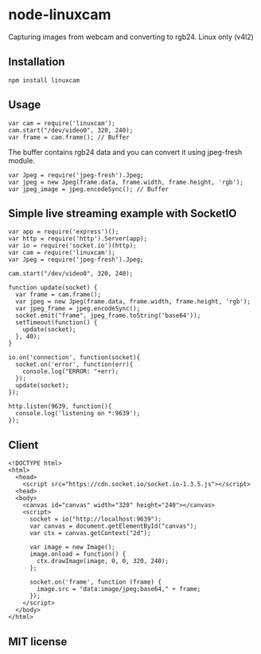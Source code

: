 # node-linuxcam
Capturing images from webcam and converting to rgb24. Linux only (v4l2)

## Installation
```
npm install linuxcam
```

## Usage

```
var cam = require('linuxcam');
cam.start("/dev/video0", 320, 240);
var frame = cam.frame(); // Buffer
```

The buffer contains rgb24 data and you can convert it using jpeg-fresh module.

```
var Jpeg = require('jpeg-fresh').Jpeg;
var jpeg = new Jpeg(frame.data, frame.width, frame.height, 'rgb');
var jpeg_image = jpeg.encodeSync(); // Buffer
```

## Simple live streaming example with SocketIO

```
var app = require('express')();
var http = require('http').Server(app);
var io = require('socket.io')(http);
var cam = require('linuxcam');
var Jpeg = require('jpeg-fresh').Jpeg;

cam.start("/dev/video0", 320, 240);

function update(socket) {
  var frame = cam.frame();
  var jpeg = new Jpeg(frame.data, frame.width, frame.height, 'rgb');
  var jpeg_frame = jpeg.encodeSync();
  socket.emit("frame", jpeg_frame.toString('base64'));
  setTimeout(function() {
    update(socket);
  }, 40);
}

io.on('connection', function(socket){
  socket.on('error', function(err){
    console.log("ERROR: "+err);
  });
  update(socket);
});

http.listen(9639, function(){
  console.log('listening on *:9639');
});
```
## Client
```
<!DOCTYPE html>
<html>
  <head>
    <script src="https://cdn.socket.io/socket.io-1.3.5.js"></script>
  <head>
  <body>
    <canvas id="canvas" width="320" height="240"></canvas>
    <script>
      socket = io("http://localhost:9639");
      var canvas = document.getElementById("canvas");
      var ctx = canvas.getContext("2d");

      var image = new Image();
      image.onload = function() {
        ctx.drawImage(image, 0, 0, 320, 240);
      };

      socket.on('frame', function (frame) {
        image.src = "data:image/jpeg;base64," + frame;
      });
    </script>
  </body>
</html>

```

## MIT license